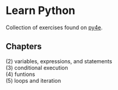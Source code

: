 # Learn Python
Collection of exercises found on [py4e](https://www.py4e.com/).

## Chapters
(2) variables, expressions, and statements  
(3) conditional execution  
(4) funtions  
(5) loops and iteration